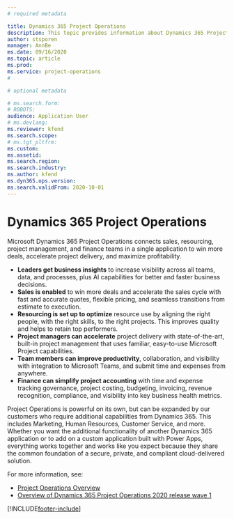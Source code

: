 ```yaml
---
# required metadata

title: Dynamics 365 Project Operations 
description: This topic provides information about Dynamics 365 Project operations.
author: stsporen
manager: AnnBe
ms.date: 09/16/2020
ms.topic: article
ms.prod: 
ms.service: project-operations
#

# optional metadata

# ms.search.form: 
# ROBOTS: 
audience: Application User
# ms.devlang: 
ms.reviewer: kfend
ms.search.scope: 
# ms.tgt_pltfrm: 
ms.custom: 
ms.assetid: 
ms.search.region: 
ms.search.industry: 
ms.author: kfend
ms.dyn365.ops.version: 
ms.search.validFrom: 2020-10-01
---
```


# Dynamics 365 Project Operations

Microsoft Dynamics 365 Project Operations connects sales, resourcing, project management, and finance teams in a single application to win more deals, accelerate project delivery, and maximize profitability.

-	**Leaders get business insights** to increase visibility across all teams, data, and processes, plus AI capabilities for better and faster business decisions.
-	**Sales is enabled** to win more deals and accelerate the sales cycle with fast and accurate quotes, flexible pricing, and seamless transitions from estimate to execution.
-	**Resourcing is set up to optimize** resource use by aligning the right people, with the right skills, to the right projects. This improves quality and helps to retain top performers.
-	**Project managers can accelerate** project delivery with state-of-the-art, built-in project management that uses familiar, easy-to-use Microsoft Project capabilities.
-	**Team members can improve productivity**, collaboration, and visibility with integration to Microsoft Teams, and submit time and expenses from anywhere.
-	**Finance can simplify project accounting** with time and expense tracking governance, project costing, budgeting, invoicing, revenue recognition, compliance, and visibility into key business health metrics.

Project Operations is powerful on its own, but can be expanded by our customers who require additional capabilities from Dynamics 365. This includes Marketing, Human Resources, Customer Service, and more. Whether you want the additional functionality of another Dynamics 365 application or to add on a custom application built with Power Apps, everything works together and works like you expect because they share the common foundation of a secure, private, and compliant cloud-delivered solution.

For more information, see:

- [Project Operations Overview](https://dynamics.microsoft.com/en-us/project-operations/overview/)
- [Overview of Dynamics 365 Project Operations 2020 release wave 1](/dynamics365-release-plan/2020wave1/dynamics365-project-operations/)



[!INCLUDE[footer-include](includes/footer-banner.md)]